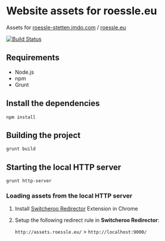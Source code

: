 # Website assets for roessle.eu

Assets for [roessle-stetten.jmdo.com](http://roessle-stetten.jmdo.com) / [roessle.eu](http://roessle.eu)

[![Build Status](https://circleci.com/gh/roessle/website-assets.svg?style=shield)](https://circleci.com/gh/roessle/website-assets)

## Requirements

* Node.js
* npm
* Grunt

## Install the dependencies

```shell
npm install
```

## Building the project

```shell
grunt build
```

## Starting the local HTTP server

```shell
grunt http-server
```

### Loading assets from the local HTTP server

1. Install [Switcheroo Redirector](https://github.com/ranjez/Switcheroo) Extension in Chrome
2. Setup the following redirect rule in **Switcheroo Redirector**: 

    `http://assets.roessle.eu/` > `http://localhost:9000/`
